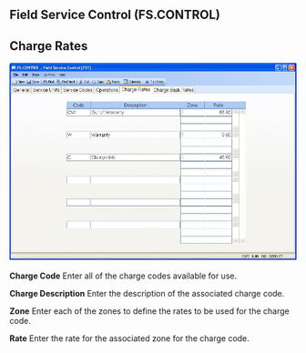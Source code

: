 ##  Field Service Control (FS.CONTROL)

<PageHeader />

##  Charge Rates

![](./FS-CONTROL-5.jpg)

**Charge Code** Enter all of the charge codes available for use.  
  
**Charge Description** Enter the description of the associated charge code.  
  
**Zone** Enter each of the zones to define the rates to be used for the charge
code.  
  
**Rate** Enter the rate for the associated zone for the charge code.  
  
  
<badge text= "Version 8.10.57" vertical="middle" />

<PageFooter />
